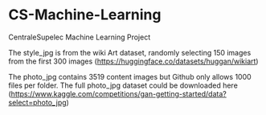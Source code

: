 # CS-Machine-Learning
CentraleSupelec Machine Learning Project

The style_jpg is from the wiki Art dataset, randomly selecting 150 images from the first 300 images (https://huggingface.co/datasets/huggan/wikiart)

The photo_jpg contains 3519 content images but Github only allows 1000 files per folder. The full photo_jpg dataset could be downloaded here (https://www.kaggle.com/competitions/gan-getting-started/data?select=photo_jpg)
